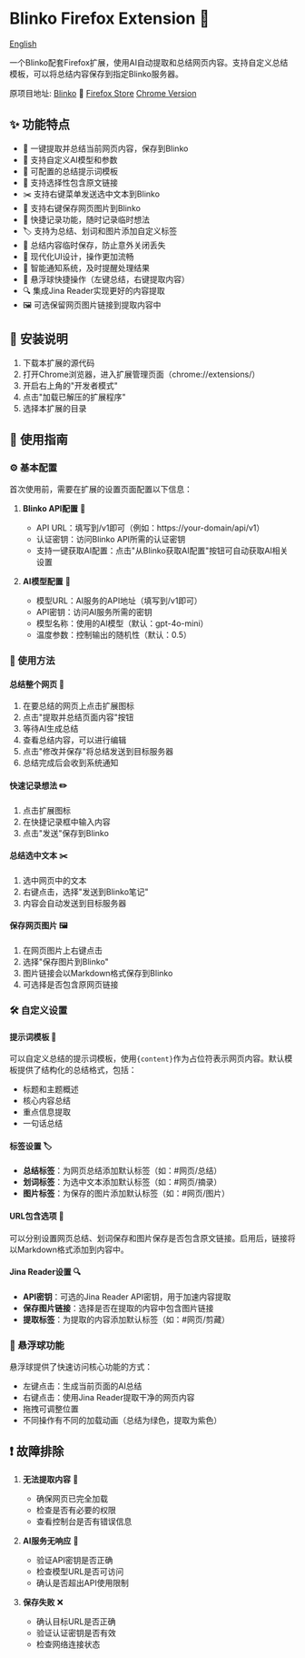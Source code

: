# Blinko Firefox Extension 🚀

[English](README.md)

一个Blinko配套Firefox扩展，使用AI自动提取和总结网页内容。支持自定义总结模板，可以将总结内容保存到指定Blinko服务器。

原项目地址: [Blinko](https://github.com/blinko-space/blinko) 🔗
[Firefox Store](https://addons.mozilla.org/addon/blinko-extension/)
[Chrome Version](https://github.com/BryceWG/Blinko-Chrome-Extention)

## ✨ 功能特点

- 🤖 一键提取并总结当前网页内容，保存到Blinko
- 🎯 支持自定义AI模型和参数
- 📝 可配置的总结提示词模板
- 🔗 支持选择性包含原文链接
- ✂️ 支持右键菜单发送选中文本到Blinko
- 📌️ 支持右键保存网页图片到Blinko
- 📌 快捷记录功能，随时记录临时想法
- 🏷️ 支持为总结、划词和图片添加自定义标签
- 💾 总结内容临时保存，防止意外关闭丢失
- 🎨 现代化UI设计，操作更加流畅
- 🔔 智能通知系统，及时提醒处理结果
- 🎈 悬浮球快捷操作（左键总结，右键提取内容）
- 🔍 集成Jina Reader实现更好的内容提取
- 🖼️ 可选保留网页图片链接到提取内容中

## 🔧 安装说明

1. 下载本扩展的源代码
2. 打开Chrome浏览器，进入扩展管理页面（chrome://extensions/）
3. 开启右上角的"开发者模式"
4. 点击"加载已解压的扩展程序"
5. 选择本扩展的目录

## 📖 使用指南

### ⚙️ 基本配置

首次使用前，需要在扩展的设置页面配置以下信息：

1. **Blinko API配置** 🎯
   - API URL：填写到/v1即可（例如：https://your-domain/api/v1）
   - 认证密钥：访问Blinko API所需的认证密钥
   - 支持一键获取AI配置：点击"从Blinko获取AI配置"按钮可自动获取AI相关设置

2. **AI模型配置** 🤖
   - 模型URL：AI服务的API地址（填写到/v1即可）
   - API密钥：访问AI服务所需的密钥
   - 模型名称：使用的AI模型（默认：gpt-4o-mini）
   - 温度参数：控制输出的随机性（默认：0.5）

### 🚀 使用方法

#### 总结整个网页 📄

1. 在要总结的网页上点击扩展图标
2. 点击"提取并总结页面内容"按钮
3. 等待AI生成总结
4. 查看总结内容，可以进行编辑
5. 点击"修改并保存"将总结发送到目标服务器
6. 总结完成后会收到系统通知

#### 快速记录想法 ✏️

1. 点击扩展图标
2. 在快捷记录框中输入内容
3. 点击"发送"保存到Blinko

#### 总结选中文本 ✂️

1. 选中网页中的文本
2. 右键点击，选择"发送到Blinko笔记"
3. 内容会自动发送到目标服务器

#### 保存网页图片 🖼️

1. 在网页图片上右键点击
2. 选择"保存图片到Blinko"
3. 图片链接会以Markdown格式保存到Blinko
4. 可选择是否包含原网页链接

### 🛠️ 自定义设置

#### 提示词模板 📝

可以自定义总结的提示词模板，使用`{content}`作为占位符表示网页内容。默认模板提供了结构化的总结格式，包括：
- 标题和主题概述
- 核心内容总结
- 重点信息提取
- 一句话总结

#### 标签设置 🏷️

- **总结标签**：为网页总结添加默认标签（如：#网页/总结）
- **划词标签**：为选中文本添加默认标签（如：#网页/摘录）
- **图片标签**：为保存的图片添加默认标签（如：#网页/图片）

#### URL包含选项 🔗

可以分别设置网页总结、划词保存和图片保存是否包含原文链接。启用后，链接将以Markdown格式添加到内容中。

#### Jina Reader设置 🔍

- **API密钥**：可选的Jina Reader API密钥，用于加速内容提取
- **保存图片链接**：选择是否在提取的内容中包含图片链接
- **提取标签**：为提取的内容添加默认标签（如：#网页/剪藏）

### 🎈 悬浮球功能

悬浮球提供了快速访问核心功能的方式：
- 左键点击：生成当前页面的AI总结
- 右键点击：使用Jina Reader提取干净的网页内容
- 拖拽可调整位置
- 不同操作有不同的加载动画（总结为绿色，提取为紫色）

## ❗ 故障排除

1. **无法提取内容** 🚫
   - 确保网页已完全加载
   - 检查是否有必要的权限
   - 查看控制台是否有错误信息

2. **AI服务无响应** 🤖
   - 验证API密钥是否正确
   - 检查模型URL是否可访问
   - 确认是否超出API使用限制

3. **保存失败** ❌
   - 确认目标URL是否正确
   - 验证认证密钥是否有效
   - 检查网络连接状态

